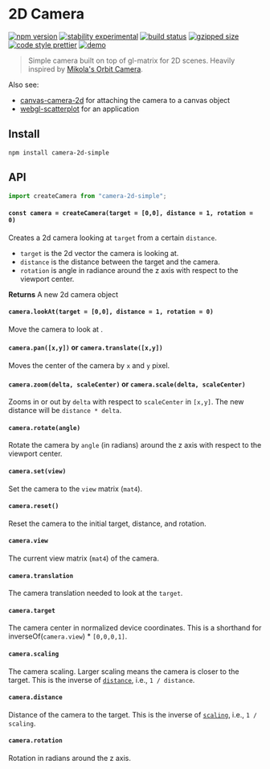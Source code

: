 # 2D Camera

[![npm version](https://img.shields.io/npm/v/camera-2d-simple.svg)](https://www.npmjs.com/package/camera-2d-simple)
[![stability experimental](https://img.shields.io/badge/stability-experimental-orange.svg)](https://nodejs.org/api/documentation.html#documentation_stability_index)
[![build status](https://travis-ci.org/flekschas/camera-2d.svg?branch=master)](https://travis-ci.org/flekschas/camera-2d)
[![gzipped size](https://img.shields.io/badge/gzipped%20size-0.8%20KB-6ae3c7.svg)](https://unpkg.com/camera-2d-simple)
[![code style prettier](https://img.shields.io/badge/code_style-prettier-ff69b4.svg)](https://github.com/prettier/prettier)
[![demo](https://img.shields.io/badge/demo-online-6ae3c7.svg)](https://flekschas.github.io/regl-scatterplot/)

> Simple camera built on top of gl-matrix for 2D scenes. Heavily inspired by [Mikola's Orbit Camera](https://github.com/mikolalysenko/orbit-camera).

Also see:

- [canvas-camera-2d](https://github.com/flekschas/canvas-camera-2d) for attaching the camera to a canvas object
- [webgl-scatterplot](https://github.com/flekschas/webgl-scatterplot) for an application

## Install

```
npm install camera-2d-simple
```

## API

```javascript
import createCamera from "camera-2d-simple";
```

#### `const camera = createCamera(target = [0,0], distance = 1, rotation = 0)`

Creates a 2d camera looking at `target` from a certain `distance`.

- `target` is the 2d vector the camera is looking at.
- `distance` is the distance between the target and the camera.
- `rotation` is angle in radiance around the z axis with respect to the viewport center.

**Returns** A new 2d camera object

#### `camera.lookAt(target = [0,0], distance = 1, rotation = 0)`

Move the camera to look at .

#### `camera.pan([x,y])` or `camera.translate([x,y])`

Moves the center of the camera by `x` and `y` pixel.

#### `camera.zoom(delta, scaleCenter)` or `camera.scale(delta, scaleCenter)`

Zooms in or out by `delta` with respect to `scaleCenter` in `[x,y]`. The new distance will be `distance * delta`.

#### `camera.rotate(angle)`

Rotate the camera by `angle` (in radians) around the z axis with respect to the viewport center.

#### `camera.set(view)`

Set the camera to the `view` matrix (`mat4`).

#### `camera.reset()`

Reset the camera to the initial target, distance, and rotation.

#### `camera.view`

The current view matrix (`mat4`) of the camera.

#### `camera.translation`

The camera translation needed to look at the `target`.

#### `camera.target`

The camera center in normalized device coordinates. This is a shorthand for inverseOf(`camera.view`) \* `[0,0,0,1]`.

#### `camera.scaling`

The camera scaling. Larger scaling means the camera is closer to the target. This is the inverse of [`distance`](#cameradistance), i.e., `1 / distance`.

#### `camera.distance`

Distance of the camera to the target. This is the inverse of [`scaling`](#camerascaling), i.e., `1 / scaling`.

#### `camera.rotation`

Rotation in radians around the z axis.

